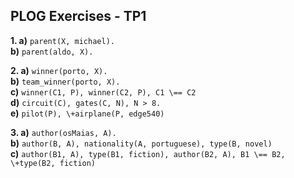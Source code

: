 ## PLOG Exercises - TP1

**1. a)** `parent(X, michael).`  
**b)** `parent(aldo, X).`

**2. a)** `winner(porto, X).`  
**b)** `team_winner(porto, X).`  
**c)** `winner(C1, P), winner(C2, P), C1 \== C2`  
**d)** `circuit(C), gates(C, N), N > 8.`  
**e)** `pilot(P), \+airplane(P, edge540)`

**3. a)** `author(osMaias, A).`  
**b)** `author(B, A), nationality(A, portuguese), type(B, novel)`  
**c)** `author(B1, A), type(B1, fiction), author(B2, A), B1 \== B2, \+type(B2, fiction)`